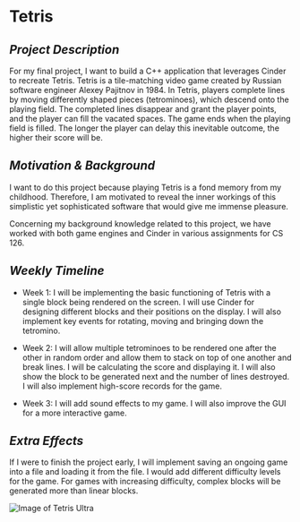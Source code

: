 # **Tetris**

## _Project Description_

For my final project, I want to build a C++ application that leverages Cinder to recreate Tetris. Tetris is a tile-matching video game created by Russian software engineer Alexey Pajitnov in 1984. In Tetris, players complete lines by moving differently shaped pieces (tetrominoes), which descend onto the playing field. The completed lines disappear and grant the player points, and the player can fill the vacated spaces. The game ends when the playing field is filled. The longer the player can delay this inevitable outcome, the higher their score will be.

## _Motivation & Background_

I want to do this project because playing Tetris is a fond memory from my childhood. Therefore, I am motivated to reveal the inner workings of this simplistic yet sophisticated software that would give me immense pleasure. 

Concerning my background knowledge related to this project, we have worked with both game engines and Cinder in various assignments for CS 126.

## _Weekly Timeline_

- Week 1: I will be implementing the basic functioning of Tetris with a single block being rendered on the screen. I will use Cinder for designing different blocks and their positions on the display. I will also implement key events for rotating, moving and bringing down the tetromino. 

- Week 2: I will allow multiple tetrominoes to be rendered one after the other in random order and allow them to stack on top of one another and break lines. I will be calculating the score and displaying it. I will also show the block to be generated next and the number of lines destroyed. I will also implement high-score records for the game. 

- Week 3: I will add sound effects to my game. I will also improve the GUI for a more interactive game. 

## _Extra Effects_

If I were to finish the project early, I will implement saving an ongoing game into a file and loading it from the file. I would add different difficulty levels for the game. For games with increasing difficulty, complex blocks will be generated more than linear blocks.

![Image of Tetris Ultra](https://s3.amazonaws.com/tetris-www/assets/article/2017/06/16/how-to-get-better-at-tetris_feature.jpg)
